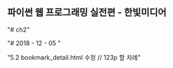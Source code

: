 ## 파이썬 웹 프로그래밍 실전편 - 한빛미디어

"# ch2" 

"# 2018 - 12 - 05 "

"5.2 bookmark_detail.html 수정 // 123p 할 차례"
